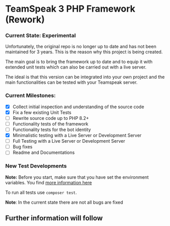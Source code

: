 # TeamSpeak 3 PHP Framework (Rework)

### Current State: Experimental

Unfortunately, the original repo is no longer up to date and has not been maintained for 3 years. This is the reason why this project is being created.

The main goal is to bring the framework up to date and to equip it with extended unit tests which can also be carried out with a live server.

The ideal is that this version can be integrated into your own project and the main functionalities can be tested with your Teamspeak server.

### Current Milestones:
- [x] Collect initial inspection and understanding of the source code
- [x] Fix a few existing Unit Tests
- [ ] Rewrite source code up to PHP 8.2+
- [ ] Functionality tests of the framework
- [ ] Functionality tests for the bot identity
- [x] Minimalistic testing with a Live Server or Development Server
- [ ] Full Testing with a Live Server or Development Server
- [ ] Bug fixes
- [ ] Readme and Documentations

### New Test Developments
**Note:** Before you start, make sure that you have set the environment variables. You find [more information here](doc/testing-live-server.md)

To run all tests use `composer test`. 

**Note**: In the current state there are not all bugs are fixed

## Further information will follow
